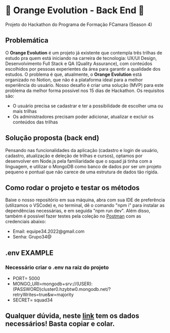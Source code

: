 <h1>🍊 Orange Evolution - Back End 🍊</h1>
<p>Projeto do Hackathon do Programa de Formação FCamara (Season 4)</p>

<h2>Problemática</h2>
<p>O <b>Orange Evolution</b> é um projeto já existente que contempla três trilhas de estudo pra quem está iniciando na carreira de tecnologia: UX/UI Design, Desenvolvimento Full Stack e QA (Quality Assurance), com conteúdos escolhidos por pessoas experientes da área para garantir a qualidade dos estudos. O problema é que, atualmente, o <b>Orange Evolution</b> está organizado no Notion, que não é a plataforma ideal para a melhor experiência do usuário. Nosso desafio é criar uma solução (MVP) para este problema da melhor forma possível nos 15 dias de Hackathon. Os requisitos são:</p>
<ul>
<li>O usuário precisa se cadastrar e ter a possibilidade de escolher uma ou mais trilhas</li>
<li>Os administradores precisam poder adicionar, atualizar e excluir os conteúdos das trilhas</li>
</ul>

<h2>Solução proposta (back end)</h2>
<p>Pensando nas funcionalidades da aplicação (cadastro e login de usuário, cadastro, atualização e deleção de trilhas e cursos), optamos por desenvolver em Node.js pela familiaridade que o squad já tinha com a linguagem, e utilizar o MongoDB como banco de dados por ser um projeto pequeno e pontual que não carece de uma estrutura de dados tão rígida.</p>

<h2>Como rodar o projeto e testar os métodos</h2>
<p>Baixe o nosso repositório em sua máquina, abra com sua IDE de preferência (utilizamos o VSCode) e, no terminal, dê o comando "npm i" para instalar as dependências necessárias, e em seguida "npm run dev". Além disso, também é possível fazer testes pela coleção no <a href="https://www.postman.com/" target="_blank">Postman</a> com as credenciais abaixo:</p>
<ul>
<li>Email: equipe34.2022@gmail.com</li>
<li>Senha: Grupo34@</li>
</ul>

<h2> .env  EXAMPLE</h2>
<h3>Necessário criar o <span>.env</span> na raiz do projeto</h3>
<ul>
<li>PORT= 5000</li>
<li>MONGO_URI=mongodb+srv://(USER):(PASSWORD)cluster0.hzybtw0.mongodb.net/?retryWrites=true&w=majority</li>
<li>SECRET= squad34</li>
</ul>
<h2> Qualquer dúvida, neste <a href="https://pastebin.com/z9ee5gyn" target="_blank">link</a> tem os dados necessários!
Basta copiar e colar.</h2>

